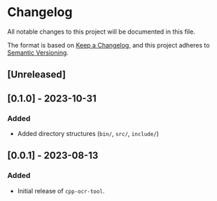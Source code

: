 # Changelog

All notable changes to this project will be documented in this file.

The format is based on [Keep a Changelog](https://keepachangelog.com/),
and this project adheres to [Semantic Versioning](https://semver.org/).

## \[Unreleased\]

## \[0.1.0\] - 2023-10-31

### Added

  - Added directory structures (`bin/`, `src/`, `include/`)

## \[0.0.1\] - 2023-08-13

### Added

  - Initial release of `cpp-ocr-tool`.

